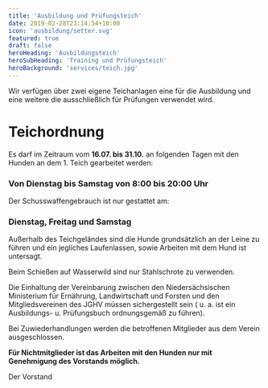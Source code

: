 ```yaml
---
title: 'Ausbildung und Prüfungsteich'
date: 2019-02-28T23:14:54+10:00
icon: 'ausbildung/setter.svg'
featured: true
draft: false
heroHeading: 'Ausbildungsteich'
heroSubHeading: 'Training und Prüfungsteich'
heroBackground: 'services/teich.jpg'
---
```


Wir verfügen über zwei eigene Teichanlagen eine für die Ausbildung und eine weitere die ausschließlich für Prüfungen verwendet wird.

# Teichordnung

Es darf im Zeitraum vom **16.07. bis 31.10.** an folgenden Tagen mit den Hunden an dem 1. Teich gearbeitet werden:  

### Von Dienstag bis Samstag von 8:00 bis 20:00 Uhr  
Der Schusswaffengebrauch ist nur gestattet am:

### Dienstag, Freitag und Samstag

Außerhalb des Teichgeländes sind die Hunde grundsätzlich an der Leine zu führen und ein jegliches Laufenlassen, sowie Arbeiten mit dem Hund ist untersagt.

Beim Schießen auf Wasserwild sind nur Stahlschrote zu verwenden.  

Die Einhaltung der Vereinbarung zwischen den Niedersächsischen Ministerium für Ernährung, Landwirtschaft und Forsten und den Mitgliedsvereinen des JGHV müssen sichergestellt sein ( u. a. ist ein Ausbildungs- u. Prüfungsbuch ordnungsgemäß zu führen).

Bei Zuwiederhandlungen werden die betroffenen Mitglieder aus dem Verein ausgeschlossen.

**Für Nichtmitglieder ist das Arbeiten mit den Hunden nur mit Genehmigung des Vorstands möglich.**


  
  Der Vorstand